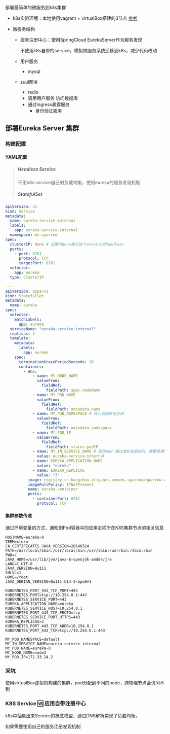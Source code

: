 部署最简单的微服务到k8s集群

- k8s实验环境：本地使用vagrant + virtualBox搭建的3节点 [参考](https://github.com/rootsongjc/kubernetes-vagrant-centos-cluster)

- 微服务结构

  - 服务注册中心：使用SpringCloud EurekaServer作为服务发现 

    不使用k8s自带的service，模拟微服务系统迁移到k8s，减少代码改动

  - 用户服务

    - mysql

  - zuul网关

    - redis
    - 调用用户服务 访问数据库
    - 通过ingress暴露服务
      - 身份验证服务 

## 部署Eureka Server 集群

### 构建配置

#### YAML配置

> ##### Headless Service
>
> 不用k8s service自己的负载均衡，使用eureka的服务发现机制
>
> ##### StatefulSet

```yaml
apiVersion: v1
kind: Service
metadata:
  name: eureka-service-internal
  labels:
    app: eureka-service-internal
  namespace: ms-sparrow
spec:
  clusterIP: None # 设置为None表示这个service为headless
  ports:
    - port: 8761
      protocol: TCP
      targetPort: 8761
  selector:
    app: eureka
  type: ClusterIP

---
apiVersion: apps/v1
kind: StatefulSet
metadata:
  name: eureka
spec:
  selector:
    matchLabels:
      app: eureka
  serviceName: "eureka-service-internal"
  replicas: 3
  template:
    metadata:
      labels:
        app: eureka
    spec:
      terminationGracePeriodSeconds: 10
      containers:
        - env:
            - name: MY_NODE_NAME
              valueFrom:
                fieldRef:
                  fieldPath: spec.nodeName
            - name: MY_POD_NAME
              valueFrom:
                fieldRef:
                  fieldPath: metadata.name
            - name: MY_POD_NAMESPACE # 传入当前命名空间
              valueFrom:
                fieldRef:
                  fieldPath: metadata.namespace
            - name: MY_POD_IP
              valueFrom:
                fieldRef:
                  fieldPath: status.podIP
            - name: MY_IN_SERVICE_NAME # 因为pod 通过域名互相访问，需要使用headless 服务名称
              value: eureka-service-internal
            - name: EUREKA_APPLICATION_NAME
              value: "eureka"
            - name: EUREKA_REPLICAS
              value: "3"
          image: registry.cn-hangzhou.aliyuncs.com/ms-sparrow/sparrow-eureka-server:latest
          imagePullPolicy: IfNotPresent
          name: eureka-container
          ports:
            - containerPort: 8761
              protocol: TCP
```

#### 集群参数传递

通过环境变量的方式，通知到Pod容器中的应用进程所在K8S集群节点的相关信息

```properties
HOSTNAME=eureka-0
TERM=xterm
CA_CERTIFICATES_JAVA_VERSION=20140324
PATH=/usr/local/sbin:/usr/local/bin:/usr/sbin:/usr/bin:/sbin:/bin
PWD=/
JAVA_HOME=/usr/lib/jvm/java-8-openjdk-amd64/jre
LANG=C.UTF-8
JAVA_VERSION=8u111
SHLVL=1
HOME=/root
JAVA_DEBIAN_VERSION=8u111-b14-2~bpo8+1

KUBERNETES_PORT_443_TCP_PORT=443
KUBERNETES_PORT=tcp://10.254.0.1:443
KUBERNETES_SERVICE_PORT=443
EUREKA_APPLICATION_NAME=eureka
KUBERNETES_SERVICE_HOST=10.254.0.1
KUBERNETES_PORT_443_TCP_PROTO=tcp
KUBERNETES_SERVICE_PORT_HTTPS=443
EUREKA_REPLICAS=3
KUBERNETES_PORT_443_TCP_ADDR=10.254.0.1
KUBERNETES_PORT_443_TCP=tcp://10.254.0.1:443

MY_POD_NAMESPACE=default
MY_IN_SERVICE_NAME=eureka-service-internal
MY_POD_NAME=eureka-0
MY_NODE_NAME=node2
MY_POD_IP=172.33.24.2
```



### 采坑

使用virtualBox虚拟机构建的集群，pod分配到不同的node，跨物理节点会访问不到



### K8S Service 🆚 应用自带注册中心

k8s中抽象出来Service的概念模型，通过DNS解析实现了负载均衡。

如果需要使用自己的服务注册发现机制

